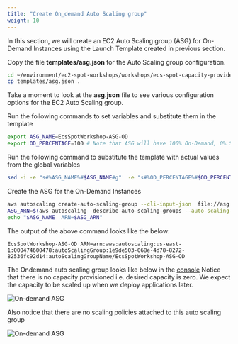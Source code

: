 ```yaml
---
title: "Create On_demand Auto Scaling group"
weight: 10
---
```


In this section, we will create an EC2 Auto Scaling group (ASG) for On-Demand Instances using the Launch Template created in previous section.

Copy the file  **templates/asg.json** for the Auto Scaling group configuration.

```bash
cd ~/environment/ec2-spot-workshops/workshops/ecs-spot-capacity-providers/
cp templates/asg.json .
```

Take a moment to look at the **asg.json** file to see various configuration options for the EC2 Auto Scaling group.

Run the following commands to set variables and substitute them in the template

```bash
export ASG_NAME=EcsSpotWorkshop-ASG-OD
export OD_PERCENTAGE=100 # Note that ASG will have 100% On-Demand, 0% Spot
```

Run the following command to substitute the template with actual values from the global variables

```bash
sed -i -e "s#%ASG_NAME%#$ASG_NAME#g"  -e "s#%OD_PERCENTAGE%#$OD_PERCENTAGE#g" -e "s#%PUBLIC_SUBNET_LIST%#$VPCPublicSubnets#g"  asg.json
```

Create the ASG for the On-Demand Instances
```bash
aws autoscaling create-auto-scaling-group --cli-input-json  file://asg.json
ASG_ARN=$(aws autoscaling  describe-auto-scaling-groups --auto-scaling-group-name $ASG_NAME | jq -r '.AutoScalingGroups[0].AutoScalingGroupARN')
echo "$ASG_NAME  ARN=$ASG_ARN"
```
The output of the above command looks like the below:
```plaintext
EcsSpotWorkshop-ASG-OD ARN=arn:aws:autoscaling:us-east-1:000474600478:autoScalingGroup:1e9de503-068e-4d78-8272-82536fc92d14:autoScalingGroupName/EcsSpotWorkshop-ASG-OD 
```
The Ondemand auto scaling group looks like below in the [console](https://console.aws.amazon.com/ec2autoscaling/home?#/details/EcsSpotWorkshop-ASG-OD?view=details)
Notice that there is no capacity provisioned i.e. desired capacity is zero. We expect the capacity to be scaled up when we deploy applications later.

![On-demand ASG](/images/ecs-spot-capacity-providers/asg_od_initial_view_1.png)

Also notice that there are no scaling policies attached to this auto scaling group

![On-demand ASG](/images/ecs-spot-capacity-providers/asg_od_initial_view_2.png)
